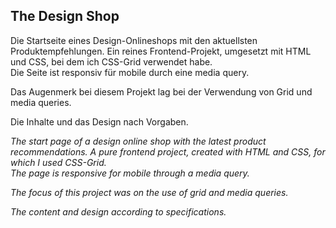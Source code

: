 ## The Design Shop

Die Startseite eines Design-Onlineshops mit den aktuellsten Produktempfehlungen. Ein reines Frontend-Projekt, umgesetzt mit HTML und CSS, bei dem ich CSS-Grid verwendet habe.  
Die Seite ist responsiv für mobile durch eine media query.

Das Augenmerk bei diesem Projekt lag bei der Verwendung von Grid und media queries.

Die Inhalte und das Design nach Vorgaben.


*The start page of a design online shop with the latest product recommendations. A pure frontend project, created with HTML and CSS, for which I used CSS-Grid.  
The page is responsive for mobile through a media query.*

*The focus of this project was on the use of grid and media queries.*

*The content and design according to specifications.*
